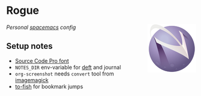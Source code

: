 # Rogue

<img src="img/spacemacs.png" align="right">

*Personal [spacemacs](https://github.com/syl20bnr/spacemacs) config*

## Setup notes

- [Source Code Pro font](https://github.com/adobe-fonts/source-code-pro)
- `NOTES_DIR` env-variable for [deft](https://github.com/jrblevin/deft) and
  journal
- `org-screenshot` needs `convert` tool from
  [imagemagick](http://www.imagemagick.org)
- [to-fish](https://github.com/joehillen/to-fish) for bookmark jumps

